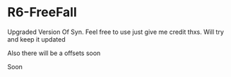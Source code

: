 # R6-FreeFall
Upgraded Version Of Syn. Feel free to use just give me credit thxs. Will try and keep it updated



Also there will be a offsets soon











Soon
